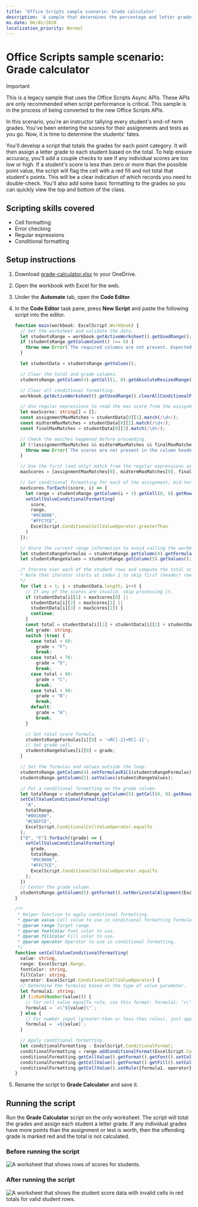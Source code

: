 ```yaml
---
title: 'Office Scripts sample scenario: Grade calculator'
description: 'A sample that determines the percentage and letter grades for a class of students.'
ms.date: 06/01/2020
localization_priority: Normal
---
```


# Office Scripts sample scenario: Grade calculator

> [!IMPORTANT]
> This is a legacy sample that uses the Office Scripts Async APIs. These APIs are only recommended when script performance is critical. This sample is in the process of being converted to the new Office Scripts APIs.

In this scenario, you're an instructor tallying every student's end-of-term grades. You've been entering the scores for their assignments and tests as you go. Now, it is time to determine the students' fates.

You'll develop a script that totals the grades for each point category. It will then assign a letter grade to each student based on the total. To help ensure accuracy, you'll add a couple checks to see if any individual scores are too low or high. If a student's score is less than zero or more than the possible point value, the script will flag the cell with a red fill and not total that student's points. This will be a clear indication of which records you need to double-check. You'll also add some basic formatting to the grades so you can quickly view the top and bottom of the class.

## Scripting skills covered

- Cell formatting
- Error checking
- Regular expressions
- Conditional formatting

## Setup instructions

1. Download <a href="grade-calculator.xlsx">grade-calculator.xlsx</a> to your OneDrive.

2. Open the workbook with Excel for the web.

3. Under the **Automate** tab, open the **Code Editor**.

4. In the **Code Editor** task pane, press **New Script** and paste the following script into the editor.

    ```TypeScript
    function main(workbook: ExcelScript.Workbook) {
      // Get the worksheet and validate the data.
      let studentsRange = workbook.getActiveWorksheet().getUsedRange();
      if (studentsRange.getColumnCount() !== 6) {
        throw new Error(`The required columns are not present. Expected column headers: "Student ID | Assignment score | Mid-term | Final | Total | Grade"`);
      }

      let studentData = studentsRange.getValues();

      // Clear the total and grade columns.
      studentsRange.getColumn(4).getCell(1, 0).getAbsoluteResizedRange(studentData.length - 1, 2).clear();

      // Clear all conditional formatting.
      workbook.getActiveWorksheet().getUsedRange().clearAllConditionalFormats();

      // Use regular expressions to read the max score from the assignment, mid-term, and final scores columns.
      let maxScores: string[] = [];
      const assignmentMaxMatches = studentData[0][1].match(/\d+/);
      const midtermMaxMatches = studentData[0][2].match(/\d+/);
      const finalMaxMatches = studentData[0][3].match(/\d+/);

      // Check the matches happened before proceeding.
      if (!(assignmentMaxMatches && midtermMaxMatches && finalMaxMatches)) {
        throw new Error(`The scores are not present in the column headers. Expected format: "Assignments (n)|Mid-term (n)|Final (n)"`);
      }

      // Use the first (and only) match from the regular expressions as the max scores.
      maxScores = [assignmentMaxMatches[0], midtermMaxMatches[0], finalMaxMatches[0]];

      // Set conditional formatting for each of the assignment, mid-term, and final scores columns.
      maxScores.forEach((score, i) => {
        let range = studentsRange.getColumn(i + 1).getCell(0, 0).getRowsBelow(studentData.length - 1);
        setCellValueConditionalFormatting(
          score,
          range,
          "#9C0006",
          "#FFC7CE",
          ExcelScript.ConditionalCellValueOperator.greaterThan
        )
      });

      // Store the current range information to avoid calling the workbook in the loop.
      let studentsRangeFormulas = studentsRange.getColumn(4).getFormulasR1C1();
      let studentsRangeValues = studentsRange.getColumn(5).getValues();

      /* Iterate over each of the student rows and compute the total score and letter grade.
      * Note that iterator starts at index 1 to skip first (header) row.
      */
      for (let i = 1; i < studentData.length; i++) {
        // If any of the scores are invalid, skip processing it.
        if (studentData[i][1] > maxScores[0] ||
          studentData[i][2] > maxScores[1] ||
          studentData[i][3] > maxScores[2]) {
          continue;
        }
        const total = studentData[i][1] + studentData[i][2] + studentData[i][3];
        let grade: string;
        switch (true) {
          case total < 60:
            grade = "F";
            break;
          case total < 70:
            grade = "D";
            break;
          case total < 80:
            grade = "C";
            break;
          case total < 90:
            grade = "B";
            break;
          default:
            grade = "A";
            break;
        }

        // Set total score formula.
        studentsRangeFormulas[i][0] = '=RC[-2]+RC[-1]';
        // Set grade cell.
        studentsRangeValues[i][0] = grade;
      }

      // Set the formulas and values outside the loop.
      studentsRange.getColumn(4).setFormulasR1C1(studentsRangeFormulas);
      studentsRange.getColumn(5).setValues(studentsRangeValues);

      // Put a conditional formatting on the grade column.
      let totalRange = studentsRange.getColumn(5).getCell(0, 0).getRowsBelow(studentData.length - 1);
      setCellValueConditionalFormatting(
        "A",
        totalRange,
        "#001600",
        "#C6EFCE",
        ExcelScript.ConditionalCellValueOperator.equalTo
      );
      ["D", "F"].forEach((grade) => {
        setCellValueConditionalFormatting(
          grade,
          totalRange,
          "#9C0006",
          "#FFC7CE",
          ExcelScript.ConditionalCellValueOperator.equalTo
        );
      })
      // Center the grade column.
      studentsRange.getColumn(5).getFormat().setHorizontalAlignment(ExcelScript.HorizontalAlignment.center);
    }

    /**
     * Helper function to apply conditional formatting.
     * @param value Cell value to use in conditional formatting formula1.
     * @param range Target range.
     * @param fontColor Font color to use.
     * @param fillColor Fill color to use.
     * @param operator Operator to use in conditional formatting.
     */
    function setCellValueConditionalFormatting(
      value: string,
      range: ExcelScript.Range,
      fontColor: string,
      fillColor: string,
      operator: ExcelScript.ConditionalCellValueOperator) {
      // Determine the formula1 based on the type of value parameter.
      let formula1: string;
      if (isNaN(Number(value))) {
        // For cell value equalTo rule, use this format: formula1: "=\"A\"",
        formula1 = `=\"${value}\"`;
      } else {
        // For number input (greater-than or less-than rules), just append '='.
        formula1 = `=${value}`;
      }

      // Apply conditional formatting.
      let conditionalFormatting : ExcelScript.ConditionalFormat;
      conditionalFormatting = range.addConditionalFormat(ExcelScript.ConditionalFormatType.cellValue);
      conditionalFormatting.getCellValue().getFormat().getFont().setColor(fontColor);
      conditionalFormatting.getCellValue().getFormat().getFill().setColor(fillColor);
      conditionalFormatting.getCellValue().setRule({formula1, operator});
    }
    ```

5. Rename the script to **Grade Calculator** and save it.

## Running the script

Run the **Grade Calculator** script on the only worksheet. The script will total the grades and assign each student a letter grade. If any individual grades have more points than the assignment or test is worth, then the offending grade is marked red and the total is not calculated.

### Before running the script

![A worksheet that shows rows of scores for students.](../../images/scenario-grade-calculator-before.png)

### After running the script

![A worksheet that shows the student score data with invalid cells in red totals for valid student rows.](../../images/scenario-grade-calculator-after.png)
